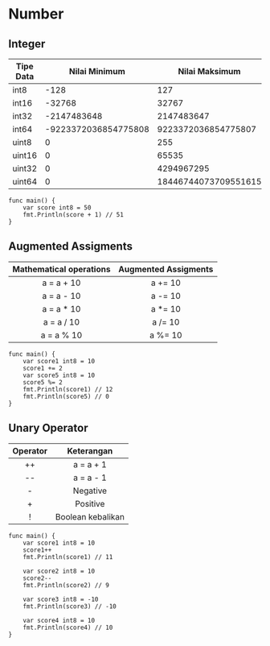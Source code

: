 # Number
## Integer
| Tipe Data | Nilai Minimum | Nilai Maksimum |
| --- | --- | --- |
| int8 | -128 | 127 |
| int16 | -32768 | 32767 |
| int32 | -2147483648 | 2147483647 |
| int64 | -9223372036854775808 | 9223372036854775807 |
| uint8 | 0 | 255 |
| uint16 | 0 | 65535 |
| uint32 | 0 | 4294967295 |
| uint64 | 0 | 18446744073709551615 |

``` golang
func main() {
	var score int8 = 50
	fmt.Println(score + 1) // 51
}

```

## Augmented Assigments
| Mathematical operations  | Augmented Assigments |
| :-------------: | :-------------: |
| a = a + 10  | a += 10  |
| a = a - 10  | a -= 10  |
| a = a * 10  | a *= 10  |
| a = a / 10  | a /= 10  |
| a = a % 10  | a %= 10  |

``` golang
func main() {
	var score1 int8 = 10
	score1 += 2
	var score5 int8 = 10
	score5 %= 2
	fmt.Println(score1) // 12
	fmt.Println(score5) // 0
}

```

## Unary Operator
| Operator  | Keterangan |
| :-------------: | :-------------: |
| ++  | a = a + 1  |
| --  | a = a - 1  |
| -  | Negative  |
| + | Positive  |
| !  | Boolean kebalikan  |

``` golang
func main() {
	var score1 int8 = 10
	score1++
	fmt.Println(score1) // 11

	var score2 int8 = 10
	score2--
	fmt.Println(score2) // 9

	var score3 int8 = -10 
	fmt.Println(score3) // -10

	var score4 int8 = 10
	fmt.Println(score4) // 10
}
```
